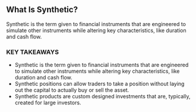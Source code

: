 
## What Is Synthetic?

Synthetic is the term given to financial instruments that are engineered to simulate other instruments while altering key characteristics, like duration and cash flow.

### KEY TAKEAWAYS

-   Synthetic is the term given to financial instruments that are engineered to simulate other instruments while altering key characteristics, like duration and cash flow.
-   Synthetic positions can allow traders to take a position without laying out the capital to actually buy or sell the asset.
-   Synthetic products are custom designed investments that are, typically, created for large investors.
